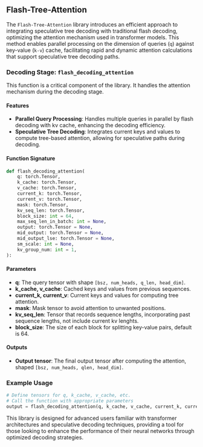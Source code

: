

## Flash-Tree-Attention

The `Flash-Tree-Attention` library introduces an efficient approach to integrating speculative tree decoding with traditional flash decoding, optimizing the attention mechanism used in transformer models. This method enables parallel processing on the dimension of queries (`q`) against key-value (`k-v`) cache, facilitating rapid and dynamic attention calculations that support speculative tree decoding paths.

### Decoding Stage: `flash_decoding_attention`

This function is a critical component of the library. It handles the attention mechanism during the decoding stage.

#### Features

- **Parallel Query Processing**: Handles multiple queries in parallel by flash decoding with kv cache, enhancing the decoding efficiency.
- **Speculative Tree Decoding**: Integrates current keys and values to compute tree-based attention, allowing for speculative paths during decoding.

#### Function Signature

```python
def flash_decoding_attention(
    q: torch.Tensor,
    k_cache: torch.Tensor,
    v_cache: torch.Tensor,
    current_k: torch.Tensor,
    current_v: torch.Tensor,
    mask: torch.Tensor,
    kv_seq_len: torch.Tensor,
    block_size: int = 64,
    max_seq_len_in_batch: int = None,
    output: torch.Tensor = None,
    mid_output: torch.Tensor = None,
    mid_output_lse: torch.Tensor = None,
    sm_scale: int = None,
    kv_group_num: int = 1,
):
```

#### Parameters

- **q**: The query tensor with shape `[bsz, num_heads, q_len, head_dim]`.
- **k_cache, v_cache**: Cached keys and values from previous sequences.
- **current_k, current_v**: Current keys and values for computing tree attention.
- **mask**: Mask tensor to avoid attention to unwanted positions.
- **kv_seq_len**: Tensor that records sequence lengths, incorporating past sequence lengths, not include current kv lenghts.
- **block_size**: The size of each block for splitting key-value pairs, default is 64.

#### Outputs

- **Output tensor**: The final output tensor after computing the attention, shaped `[bsz, num_heads, qlen, head_dim]`.

### Example Usage

```python
# Define tensors for q, k_cache, v_cache, etc.
# Call the function with appropriate parameters
output = flash_decoding_attention(q, k_cache, v_cache, current_k, current_v, mask, kv_seq_len)
```

This library is designed for advanced users familiar with transformer architectures and speculative decoding techniques, providing a  tool for those looking to enhance the performance of their neural networks through optimized decoding strategies.

